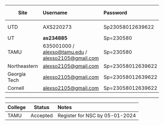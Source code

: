 | Site         | Username                                           | Password          | Application Status                                 | Additional Info        |
| ------------ |:-------------------------------------------------- |:----------------- |:-------------------------------------------------- |:---------------------- |
| UTD          | AXS220273                                          | Sp23058012639622 | https://bit.ly/utd-status                          | UTD-ID: **2021692566** |
| UT           | **as234885**                                       | Sp=230580         | https://bit.ly/4740yuL                             |                        |
| TAMU         | 635001000 / alexso@tamu.edu / alexso2105@gmail.com | Sp=230580         | https://applicant.tamu.edu                         |                        |
| Northeastern | alexso2105@gmail.com                               | Sp=23058012639622 |                                                    |                        |
| Georgia Tech | alexso2105@gmail.com                               | Sp=23058012639622 | https://application.gatech.edu/apply/status        |                        |
| Cornell      | alexso2105@gmail.com                               | Sp=23058012639622 | https://engage.admissions.cornell.edu/apply/status |                        |

----

| College | Status   | Notes                          |
| ------- | -------- |:------------------------------ |
| TAMU    | Accepted | Register for NSC by 05-01-2024 |
